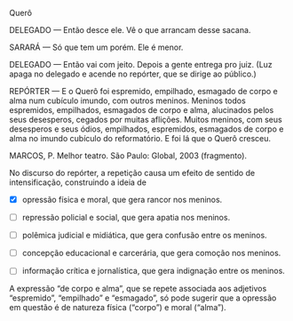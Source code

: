

Querô

DELEGADO — Então desce ele. Vê o que arrancam desse sacana.

SARARÁ — Só que tem um porém. Ele é menor.

DELEGADO — Então vai com jeito. Depois a gente entrega pro juiz. (Luz apaga no delegado e acende no repórter, que se dirige ao público.)

REPÓRTER — E o Querô foi espremido, empilhado, esmagado de corpo e alma num cubículo imundo, com outros meninos. Meninos todos espremidos, empilhados, esmagados de corpo e alma, alucinados pelos seus desesperos, cegados por muitas aflições. Muitos meninos, com seus desesperos e seus ódios, empilhados, espremidos, esmagados de corpo e alma no imundo cubículo do reformatório. E foi lá que o Querô cresceu.

MARCOS, P. Melhor teatro. São Paulo: Global, 2003 (fragmento).

No discurso do repórter, a repetição causa um efeito de sentido de intensificação, construindo a ideia de



- [x] opressão física e moral, que gera rancor nos meninos.
- [ ] repressão policial e social, que gera apatia nos meninos.
- [ ] polêmica judicial e midiática, que gera confusão entre os meninos.
- [ ] concepção educacional e carcerária, que gera comoção nos meninos.
- [ ] informação crítica e jornalística, que gera indignação entre os meninos.


A expressão “de corpo e alma”, que se repete associada aos adjetivos “espremido”, “empilhado” e “esmagado”, só pode sugerir que a opressão em questão é de natureza física (“corpo”) e moral (“alma”).

        